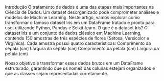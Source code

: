 Introdução
O tratamento de dados é uma das etapas mais importantes na Ciência de Dados. Um dataset desorganizado pode comprometer análises e modelos de Machine Learning. Neste artigo, vamos explorar como transformar o famoso dataset Iris em um DataFrame tratado e pronto para uso, utilizando Python, Pandas e Scikit-learn.
O que é o dataset Iris?
O dataset Iris é um conjunto de dados clássico em Machine Learning, contendo 150 amostras de três espécies de flores (Setosa, Versicolor e Virginica). Cada amostra possui quatro características:
Comprimento da sépala (cm)
Largura da sépala (cm)
Comprimento da pétala (cm)
Largura da pétala (cm)

Nosso objetivo é transformar esses dados brutos em um DataFrame estruturado, garantindo que os nomes das colunas estejam organizados e que as classes sejam representadas corretamente.
